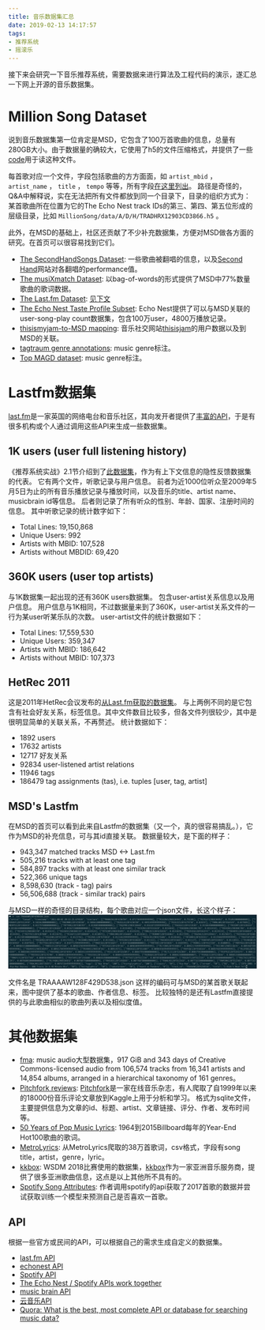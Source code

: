 ```yaml
---
title: 音乐数据集汇总
date: 2019-02-13 14:17:57
tags:
- 推荐系统
- 摇滚乐
---
```


接下来会研究一下音乐推荐系统，需要数据来进行算法及工程代码的演示，遂汇总一下网上开源的音乐数据集。


# Million Song Dataset

说到音乐数据集第一位肯定是MSD，它包含了100万首歌曲的信息，总量有280GB大小。由于数据量的确较大，它使用了h5的文件压缩格式，并提供了一些[code](https://github.com/tbertinmahieux/MSongsDB)用于读这种文件。

<!--more-->

每首歌对应一个文件，字段包括歌曲的方方面面，如 `artist_mbid` ， `artist_name` ， `title` ， `tempo` 等等，所有字段[在这里列出](https://labrosa.ee.columbia.edu/millionsong/pages/example-track-description)。
路径是奇怪的，Q&A中解释说，实在无法把所有文件都放到同一个目录下，目录的组织方式为：
某首歌曲所在位置为它的The Echo Nest track IDs的第三、第四、第五位形成的层级目录，比如 `MillionSong/data/A/D/H/TRADHRX12903CD3866.h5` 。

此外，在MSD的基础上，社区还贡献了不少补充数据集，方便对MSD做各方面的研究。在首页可以很容易找到它们。

-   [The SecondHandSongs Dataset](https://labrosa.ee.columbia.edu/millionsong/secondhand): 一些歌曲被翻唱的信息，以及[Second Hand](https://secondhandsongs.com/)网站对各翻唱的performance值。
-   [The musiXmatch Dataset](https://labrosa.ee.columbia.edu/millionsong/musixmatch): 以bag-of-words的形式提供了MSD中77%数量歌曲的歌词数据。
-   [The Last.fm Dataset](https://labrosa.ee.columbia.edu/millionsong/lastfm): [见下文](#org2ba734e)
-   [The Echo Nest Taste Profile Subset](https://labrosa.ee.columbia.edu/millionsong/tasteprofile): Echo Nest提供了可以与MSD关联的user-song-play count数据集，包含100万user，4800万播放记录。
-   [thisismyjam-to-MSD mapping](https://labrosa.ee.columbia.edu/millionsong/thisismyjam): 音乐社交网站[thisisjam](https://www.thisismyjam.com/)的用户数据以及到MSD的关联。
-   [tagtraum genre annotations](http://www.tagtraum.com/msd_genre_datasets.html): music genre标注。
-   [Top MAGD dataset](http://www.ifs.tuwien.ac.at/mir/msd/): music genre标注。


# Lastfm数据集

[last.fm](https://www.last.fm/)是一家英国的网络电台和音乐社区，其向发开者提供了[丰富的API](https://www.last.fm/api)，于是有很多机构或个人通过调用这些API来生成一些数据集。


## 1K users (user full listening history)

《推荐系统实战》2.1节介绍到了[此数据集](https://www.dtic.upf.edu/~ocelma/MusicRecommendationDataset/lastfm-1K.html)，作为有上下文信息的隐性反馈数据集的代表。
它有两个文件，听歌记录与用户信息。
前者为近1000位听众至2009年5月5日为止的所有音乐播放记录与播放时间，以及音乐的title、artist name、musicbrain id等信息。
后者则记录了所有听众的性别、年龄、国家、注册时间的信息。
其中听歌记录的统计数字如下：

-   Total Lines:           19,150,868
-   Unique Users:                 992
-   Artists with MBID:        107,528
-   Artists without MBDID:     69,420


## 360K users (user top artists)

与1K数据集一起出现的还有360K users数据集。
包含user-artist关系信息以及用户信息。
用户信息与1K相同，不过数据量来到了360K，user-artist关系文件的一行为某user听某乐队的次数。
user-artist文件的统计数据如下：

-   Total Lines:           17,559,530
-   Unique Users:             359,347
-   Artists with MBID:        186,642
-   Artists without MBID:     107,373


## HetRec 2011

这是2011年HetRec会议发布的[从Last.fm获取的数据集](https://grouplens.org/datasets/hetrec-2011/)。
与上两例不同的是它包含有社会好友关系，标签信息。其中文件数目比较多，但各文件列很较少，其中是很明显简单的关联关系，不再赘述。
统计数据如下：

-   1892 users
-   17632 artists
-   12717 好友关系
-   92834 user-listened artist relations
-   11946 tags
-   186479 tag assignments (tas), i.e. tuples [user, tag, artist]


## MSD's Lastfm<a id="org2ba734e"></a>

在MSD的首页可以看到此来自Lastfm的数据集（又一个，真的很容易搞乱。），它作为MSD的补充信息，可与其id直接关联。
数据量较大，是下面的样子：

-   943,347 matched tracks MSD <-> Last.fm
-   505,216 tracks with at least one tag
-   584,897 tracks with at least one similar track
-   522,366 unique tags
-   8,598,630 (track - tag) pairs
-   56,506,688 (track - similar track) pairs

与MSD一样的奇怪的目录结构，每个歌曲对应一个json文件，长这个样子：
![img](https://raw.githubusercontent.com/guerbai/scene/main/blog/8cf5b699c1faf5c5922fabe47f42cded.jpg)

文件名是 TRAAAAW128F429D538.json 这样的编码可与MSD的某首歌关联起来，图中提供了基本的歌曲、作者信息、标签。
比较独特的是还有Lastfm直接提供的与此歌曲相似的歌曲列表以及相似度值。


# 其他数据集

-   [fma](https://arxiv.org/abs/1612.01840): music audio大型数据集，917 GiB and 343 days of Creative Commons-licensed audio from 106,574 tracks from 16,341 artists and 14,854 albums, arranged in a hierarchical taxonomy of 161 genres。
-   [Pitchfork reviews](https://www.kaggle.com/nolanbconaway/pitchfork-data/home): [Pitchfork](https://pitchfork.com/)是一家在线音乐杂志，有人爬取了自1999年以来的18000份音乐评论文章放到Kaggle上用于分析和学习。 格式为sqlite文件，主要提供信息为文章的id、标题、artist、文章链接、评分、作者、发布时间等。
-   [50 Years of Pop Music Lyrics](https://github.com/walkerkq/musiclyrics): 1964到2015Billboard每年的Year-End Hot100歌曲的歌词。
-   [MetroLyrics](https://www.kaggle.com/gyani95/380000-lyrics-from-metrolyrics/home): 从MetroLyrics爬取的38万首歌词，csv格式，字段有song title，artist，genre，lyric。
-   [kkbox](https://www.kaggle.com/c/kkbox-music-recommendation-challenge): WSDM 2018比赛使用的数据集，[kkbox](https://www.kkbox.com/intl/)作为一家亚洲音乐服务商，提供了很多亚洲歌曲信息，这点是以上其他所不具有的。
-   [Spotify Song Attributes](https://www.kaggle.com/geomack/spotifyclassification/home): 作者调用spotify的api获取了2017首歌的数据并尝试获取训练一个模型来预测自己是否喜欢一首歌。


## API

根据一些官方或民间的API，可以根据自己的需求生成自定义的数据集。

- [last.fm API](https://www.last.fm/api)
- [echonest API](http://developer.echonest.com/)
- [Spotify API](https://developer.spotify.com/documentation/web-api/)
- [The Echo Nest / Spotify APIs work together](http://static.echonest.com/enspex/)
- [music brain API](https://musicbrainz.org/doc/Developer_Resources)
- [云音乐API](https://github.com/yanunon/NeteaseCloudMusic/wiki/网易云音乐API分析)
- [Quora: What is the best, most complete API or database for searching music data?](https://www.quora.com/What-is-the-best-most-complete-API-or-database-for-searching-music-data)